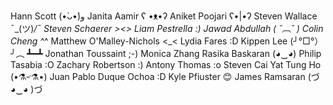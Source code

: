 Hann Scott (•̀ᴗ•́)و
Janita Aamir ʕ •ᴥ•ʔ
Aniket Poojari ʕ•|•ʔ
Steven Wallace ¯\_(ツ)_/¯ 
Steven Schaerer ><>
Liam Pestrella :)
Jawad Abdullah ( ˘︹˘ )
Colin Cheng ^_^
Matthew O'Malley-Nichols <_<
Lydia Fares :D
Kippen Lee (╯°□°）╯︵ ┻━┻ 
Jonathan Toussaint ;-)
Monica Zhang
Rasika Baskaran (◕‿◕)
Philip Tasabia :O
Zachary Robertson :)
Antony Thomas :o
Steven Cai
Yat Tung Ho (•⚗৺⚗•)
Juan Pablo Duque Ochoa :D
Kyle Pfiuster 😊
James Ramsaran (づ ◕‿◕ )づ
